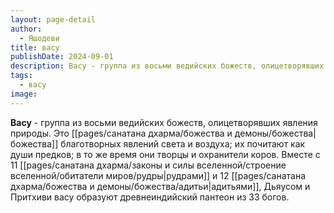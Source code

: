 ```yaml
---
layout: page-detail
author:
  - Яшодеви
title: васу
publishDate: 2024-09-01
description: Васу - группа из восьми ведийских божеств, олицетворявших явления природы. Это божества благотворных явлений света и воздуха; их почитают как души предков; в то же время они творцы и охранители коров. Вместе с 11 рудрами и 12 адитьями, Дьяусом и Притхиви васу образуют древнеиндийский пантеон из 33 богов.
tags:
  - васу
image:
---
```

**Васу** - группа из восьми ведийских божеств, олицетворявших явления природы. Это [[pages/санатана дхарма/божества и демоны/божества|божества]] благотворных явлений света и воздуха; их почитают как души предков; в то же время они творцы и охранители коров. Вместе с 11 [[pages/санатана дхарма/законы и силы вселенной/строение вселенной/обитатели миров/рудры|рудрами]] и 12 [[pages/санатана дхарма/божества и демоны/божества/адитьи|адитьями]], Дьяусом и Притхиви васу образуют древнеиндийский пантеон из 33 богов.

